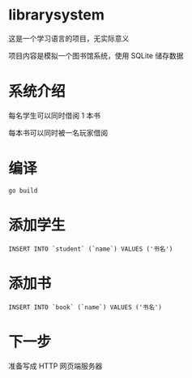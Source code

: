 # librarysystem
这是一个学习语言的项目，无实际意义

项目内容是模拟一个图书馆系统，使用 SQLite 储存数据

# 系统介绍
每名学生可以同时借阅 1 本书

每本书可以同时被一名玩家借阅

# 编译
```shell
go build
```

# 添加学生
```sqlite
INSERT INTO `student` (`name`) VALUES ('书名')
```

# 添加书
```sqlite
INSERT INTO `book` (`name`) VALUES ('书名')
```

# 下一步
准备写成 HTTP 网页端服务器
